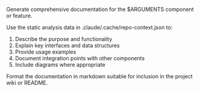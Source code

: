 Generate comprehensive documentation for the $ARGUMENTS component or feature.

Use the static analysis data in .claude/.cache/repo-context.json to:
1. Describe the purpose and functionality
2. Explain key interfaces and data structures
3. Provide usage examples
4. Document integration points with other components
5. Include diagrams where appropriate

Format the documentation in markdown suitable for inclusion in the project wiki or README.
